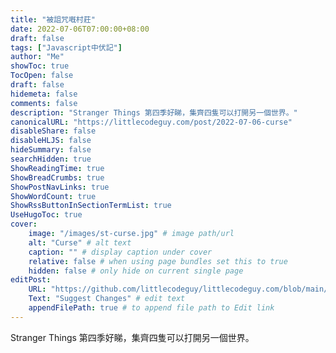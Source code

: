 ```yaml
---
title: "被詛咒嘅村莊"
date: 2022-07-06T07:00:00+08:00
draft: false
tags: ["Javascript中伏記"]
author: "Me"
showToc: true
TocOpen: false
draft: false
hidemeta: false
comments: false
description: "Stranger Things 第四季好睇，集齊四隻可以打開另一個世界。"
canonicalURL: "https://littlecodeguy.com/post/2022-07-06-curse"
disableShare: false
disableHLJS: false
hideSummary: false
searchHidden: true
ShowReadingTime: true
ShowBreadCrumbs: true
ShowPostNavLinks: true
ShowWordCount: true
ShowRssButtonInSectionTermList: true
UseHugoToc: true
cover:
    image: "/images/st-curse.jpg" # image path/url
    alt: "Curse" # alt text
    caption: "" # display caption under cover
    relative: false # when using page bundles set this to true
    hidden: false # only hide on current single page
editPost:
    URL: "https://github.com/littlecodeguy/littlecodeguy.com/blob/main/content"
    Text: "Suggest Changes" # edit text
    appendFilePath: true # to append file path to Edit link
---
```

Stranger Things 第四季好睇，集齊四隻可以打開另一個世界。